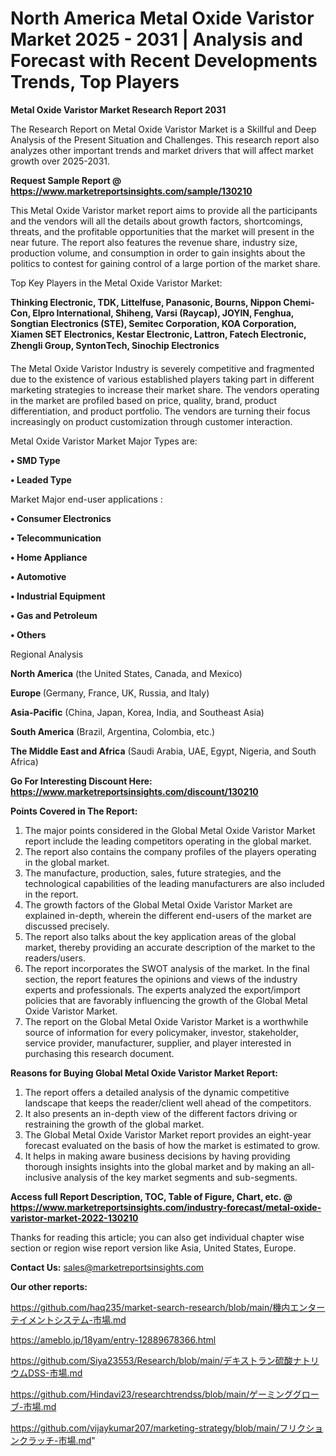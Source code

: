 # North America Metal Oxide Varistor Market 2025 - 2031 | Analysis and Forecast with Recent Developments Trends, Top Players

<strong>Metal Oxide Varistor Market Research Report 2031</strong>

The Research Report on Metal Oxide Varistor Market is a Skillful and Deep Analysis of the Present Situation and Challenges. This research report also analyzes other important trends and market drivers that will affect market growth over 2025-2031.

<strong>Request Sample Report @ <a href=https://www.marketreportsinsights.com/sample/130210>https://www.marketreportsinsights.com/sample/130210</a></strong>

This Metal Oxide Varistor market report aims to provide all the participants and the vendors will all the details about growth factors, shortcomings, threats, and the profitable opportunities that the market will present in the near future. The report also features the revenue share, industry size, production volume, and consumption in order to gain insights about the politics to contest for gaining control of a large portion of the market share.

Top Key Players in the Metal Oxide Varistor Market:

<strong>Thinking Electronic, TDK, Littelfuse, Panasonic, Bourns, Nippon Chemi-Con, Elpro International, Shiheng, Varsi (Raycap), JOYIN, Fenghua, Songtian Electronics (STE), Semitec Corporation, KOA Corporation, Xiamen SET Electronics, Kestar Electronic, Lattron, Fatech Electronic, Zhengli Group, SyntonTech, Sinochip Electronics</strong>

The Metal Oxide Varistor Industry is severely competitive and fragmented due to the existence of various established players taking part in different marketing strategies to increase their market share. The vendors operating in the market are profiled based on price, quality, brand, product differentiation, and product portfolio. The vendors are turning their focus increasingly on product customization through customer interaction.

Metal Oxide Varistor Market Major Types are:

<strong>• SMD Type

• Leaded Type</strong>

Market Major end-user applications :

<strong>• Consumer Electronics

• Telecommunication

• Home Appliance

• Automotive

• Industrial Equipment

• Gas and Petroleum

• Others</strong>

Regional Analysis

</u><strong><b>North America</b></strong> (the United States, Canada, and Mexico)

<strong><b>Europe </b></strong>(Germany, France, UK, Russia, and Italy)

<strong><b>Asia-Pacific</b></strong> (China, Japan, Korea, India, and Southeast Asia)

<strong><b>South America</b></strong> (Brazil, Argentina, Colombia, etc.)

<strong><b>The Middle East and Africa</b></strong> (Saudi Arabia, UAE, Egypt, Nigeria, and South Africa)

<strong>Go For Interesting Discount Here: <a href=https://www.marketreportsinsights.com/discount/130210>https://www.marketreportsinsights.com/discount/130210</a></strong>

<strong>Points Covered in The Report:</strong>
<ol>
  <li>The major points considered in the Global Metal Oxide Varistor Market report include the leading competitors operating in the global market.</li>
  <li>The report also contains the company profiles of the players operating in the global market.</li>
  <li>The manufacture, production, sales, future strategies, and the technological capabilities of the leading manufacturers are also included in the report.</li>
  <li>The growth factors of the Global Metal Oxide Varistor Market are explained in-depth, wherein the different end-users of the market are discussed precisely.</li>
  <li>The report also talks about the key application areas of the global market, thereby providing an accurate description of the market to the readers/users.</li>
  <li>The report incorporates the SWOT analysis of the market. In the final section, the report features the opinions and views of the industry experts and professionals. The experts analyzed the export/import policies that are favorably influencing the growth of the Global Metal Oxide Varistor Market.</li>
  <li>The report on the Global Metal Oxide Varistor Market is a worthwhile source of information for every policymaker, investor, stakeholder, service provider, manufacturer, supplier, and player interested in purchasing this research document.</li>
</ol>
<strong>Reasons for Buying Global Metal Oxide Varistor Market Report:</strong>

<ol>
  <li>The report offers a detailed analysis of the dynamic competitive landscape that keeps the reader/client well ahead of the competitors.</li>
  <li>It also presents an in-depth view of the different factors driving or restraining the growth of the global market.</li>
  <li>The Global Metal Oxide Varistor Market report provides an eight-year forecast evaluated on the basis of how the market is estimated to grow.</li>
  <li>It helps in making aware business decisions by having providing thorough insights insights into the global market and by making an all-inclusive analysis of the key market segments and sub-segments.</li>
</ol>
<strong>Access full Report Description, TOC, Table of Figure, Chart, etc. @ <a href=https://www.marketreportsinsights.com/industry-forecast/metal-oxide-varistor-market-2022-130210>https://www.marketreportsinsights.com/industry-forecast/metal-oxide-varistor-market-2022-130210</a></strong>


Thanks for reading this article; you can also get individual chapter wise section or region wise report version like Asia, United States, Europe.

<strong>Contact Us:</strong>
sales@marketreportsinsights.com

<strong>Our other reports:</strong>

<a href=https://github.com/haq235/market-search-research/blob/main/機内エンターテイメントシステム-市場.md>https://github.com/haq235/market-search-research/blob/main/機内エンターテイメントシステム-市場.md</a>

<a href=https://ameblo.jp/18yam/entry-12889678366.html>https://ameblo.jp/18yam/entry-12889678366.html</a>

<a href=https://github.com/Siya23553/Research/blob/main/デキストラン硫酸ナトリウムDSS-市場.md>https://github.com/Siya23553/Research/blob/main/デキストラン硫酸ナトリウムDSS-市場.md</a>

<a href=https://github.com/Hindavi23/researchtrendss/blob/main/ゲーミンググローブ-市場.md>https://github.com/Hindavi23/researchtrendss/blob/main/ゲーミンググローブ-市場.md</a>

<a href=https://github.com/vijaykumar207/marketing-strategy/blob/main/フリクションクラッチ-市場.md>https://github.com/vijaykumar207/marketing-strategy/blob/main/フリクションクラッチ-市場.md</a>"
